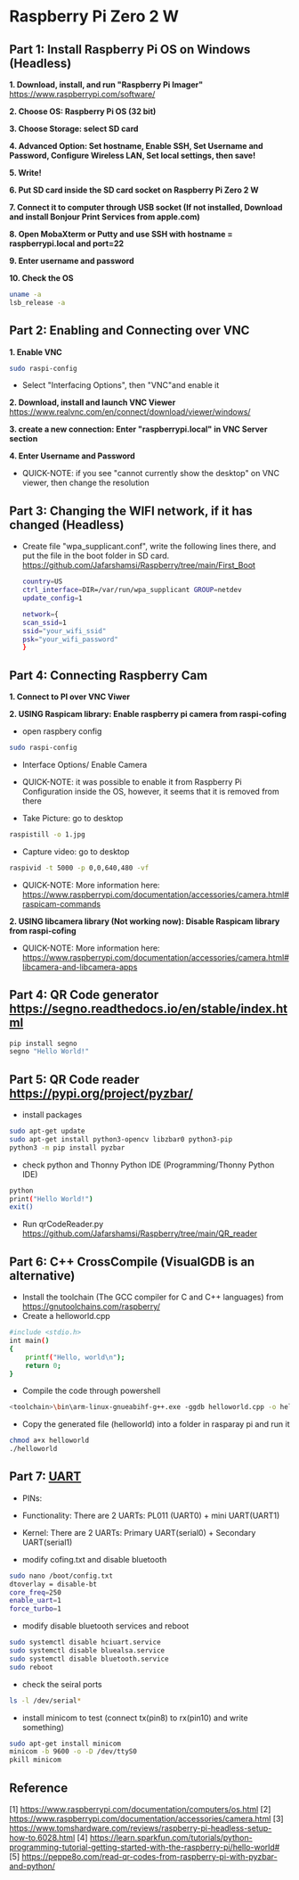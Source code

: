 # Raspberry Pi Zero 2 W

## Part 1: Install Raspberry Pi OS on Windows (Headless)
**1. Download, install, and run "Raspberry Pi Imager"**
https://www.raspberrypi.com/software/

**2. Choose OS: Raspberry Pi OS (32 bit)**

**3. Choose Storage: select SD card**

**4. Advanced Option: Set hostname, Enable SSH, Set Username and Password, Configure Wireless LAN, Set local settings, then save!**

**5. Write!**

**6. Put SD card inside the SD card socket on Raspberry Pi Zero 2 W**

**7. Connect it to computer through USB socket (If not installed, Download and install Bonjour Print Services from apple.com)**

**8. Open MobaXterm or Putty and use SSH with hostname = raspberrypi.local and port=22**

**9. Enter username and password**

**10. Check the OS**
   ```sh
   uname -a
   lsb_release -a
   ```
## Part 2: Enabling and Connecting over VNC

**1. Enable VNC**
   ```sh
   sudo raspi-config
   ```
   * Select "Interfacing Options", then "VNC"and enable it

**2. Download, install and launch VNC Viewer**
 https://www.realvnc.com/en/connect/download/viewer/windows/
 
 **3. create a new connection: Enter "raspberrypi.local" in VNC Server section**
 
 **4. Enter Username and Password**
 * QUICK-NOTE: if you see  "cannot currently show the desktop" on VNC viewer, then change the resolution

## Part 3: Changing the WIFI network, if it has changed (Headless)
* Create file "wpa_supplicant.conf", write the following lines there, and put the file in the boot folder in SD card. https://github.com/Jafarshamsi/Raspberry/tree/main/First_Boot
   ```sh
   country=US
   ctrl_interface=DIR=/var/run/wpa_supplicant GROUP=netdev
   update_config=1

   network={
   scan_ssid=1
   ssid="your_wifi_ssid"
   psk="your_wifi_password"
   }
   ```

## Part 4: Connecting Raspberry Cam
**1. Connect to PI over VNC Viwer**

**2. USING Raspicam library: Enable raspberry pi camera from raspi-cofing**
   * open raspbery config
   ```sh
   sudo raspi-config
   ```
   * Interface Options/ Enable Camera
   * QUICK-NOTE: it was possible to enable it from Raspberry Pi Configuration inside the OS, however, it seems that it is removed from there

   * Take Picture: go to desktop
   ```sh
   raspistill -o 1.jpg
   ```
   * Capture video: go to desktop
   ```sh
   raspivid -t 5000 -p 0,0,640,480 -vf
   ```
   * QUICK-NOTE: More information here: https://www.raspberrypi.com/documentation/accessories/camera.html#raspicam-commands

**2. USING libcamera library (Not working now): Disable Raspicam library from raspi-cofing**
   * QUICK-NOTE: More information here: https://www.raspberrypi.com/documentation/accessories/camera.html#libcamera-and-libcamera-apps

## Part 4: QR Code generator https://segno.readthedocs.io/en/stable/index.html
   ```sh
   pip install segno
   segno "Hello World!"
   ```
## Part 5: QR Code reader https://pypi.org/project/pyzbar/
   * install packages
   ```sh
   sudo apt-get update
   sudo apt-get install python3-opencv libzbar0 python3-pip
   python3 -m pip install pyzbar
   ```
   * check python and Thonny Python IDE (Programming/Thonny Python IDE)
   ```sh
   python
   print("Hello World!")
   exit()
   ```
   * Run qrCodeReader.py https://github.com/Jafarshamsi/Raspberry/tree/main/QR_reader

## Part 6: C++ CrossCompile (VisualGDB is an alternative)
   * Install the toolchain (The GCC compiler for C and C++ languages) from https://gnutoolchains.com/raspberry/ 
   * Create a helloworld.cpp
   ```sh
   #include <stdio.h>
   int main()
   {
       printf("Hello, world\n");
       return 0;
   }
   ```
   * Compile the code through powershell 
   ```sh
   <toolchain>\bin\arm-linux-gnueabihf-g++.exe -ggdb helloworld.cpp -o helloworld
   ```
   * Copy the generated file (helloworld) into a folder in rasparay pi and run it
   ```sh
   chmod a+x helloworld
   ./helloworld
   ```
## Part 7: [UART](https://github.com/raspberrypi/documentation/blob/develop/documentation/asciidoc/computers/configuration/uart.adoc)
   * PINs: 
   * Functionality: There are 2 UARTs: PL011 (UART0) + mini UART(UART1)
   * Kernel: There are 2 UARTs: Primary UART(serial0) + Secondary UART(serial1)
   
   * modify cofing.txt and disable bluetooth
   ```sh
   sudo nano /boot/config.txt
   dtoverlay = disable-bt
   core_freq=250
   enable_uart=1
   force_turbo=1
   ```
   * modify disable bluetooth services and reboot
   ```sh
   sudo systemctl disable hciuart.service
   sudo systemctl disable bluealsa.service
   sudo systemctl disable bluetooth.service
   sudo reboot
   ```
   * check the seiral ports
   ```sh
   ls -l /dev/serial*
   ``` 
   * install minicom to test (connect tx(pin8) to rx(pin10) and write something)
   ```sh
   sudo apt-get install minicom
   minicom -b 9600 -o -D /dev/ttyS0
   pkill minicom
   ``` 
## Reference
[1] https://www.raspberrypi.com/documentation/computers/os.html 
[2] https://www.raspberrypi.com/documentation/accessories/camera.html
[3] https://www.tomshardware.com/reviews/raspberry-pi-headless-setup-how-to,6028.html
[4] https://learn.sparkfun.com/tutorials/python-programming-tutorial-getting-started-with-the-raspberry-pi/hello-world#
[5] https://peppe8o.com/read-qr-codes-from-raspberry-pi-with-pyzbar-and-python/
